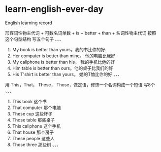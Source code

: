 # learn-english-ever-day

English learning record

形容词性物主代词 + 可数名词单数 + is + better + than + 名词性物主代词 按照这个句型结构 写五个句子
、、、

1. My book is better than yours。我的书比你的好
2. Her computer is better than mine。 他的电脑比我好
3. My callphone is better than his。 我的手机比他的好
4. Him table is better than ours。他的桌子比我们的好
5. His T'shirt is better than yours。 她的T恤比你的好
、、、

用 This，That， These， Those，做定语，修饰一个名词构成一个短语 写8个
、、、

1. This book 这个书
2. That computer 那个电脑
3. These cup 这些杯子
4. Those table 那些桌子
5. This callphone 这个手机
6. That house 那个房子
7. These people 这些人
8. Those three 那些树
、、、
